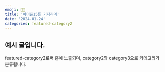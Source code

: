 ```yaml
---
emoji: 🧑‍💻
title: '아이폰15를 기다리며'
date: '2024-01-24'
categories: featured-category2
---
```


## 예시 글입니다.

featured-category2로써 홈에 노출되며, category2와 category3으로 카테고리가 분류됩니다.

```toc
```